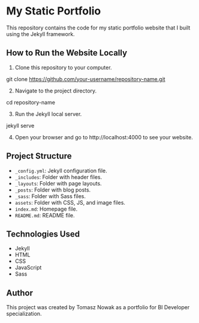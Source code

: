 # My Static Portfolio

This repository contains the code for my static portfolio website that I built using the Jekyll framework.

## How to Run the Website Locally

1. Clone this repository to your computer.

git clone https://github.com/your-username/repository-name.git

2. Navigate to the project directory.

cd repository-name

3. Run the Jekyll local server.

jekyll serve

4. Open your browser and go to http://localhost:4000 to see your website.

## Project Structure

- `_config.yml`: Jekyll configuration file.
- `_includes`: Folder with header files.
- `_layouts`: Folder with page layouts.
- `_posts`: Folder with blog posts.
- `_sass`: Folder with Sass files.
- `assets`: Folder with CSS, JS, and image files.
- `index.md`: Homepage file.
- `README.md`: README file.

## Technologies Used

- Jekyll
- HTML
- CSS
- JavaScript
- Sass

## Author

This project was created by Tomasz Nowak as a portfolio for BI Developer specialization.
